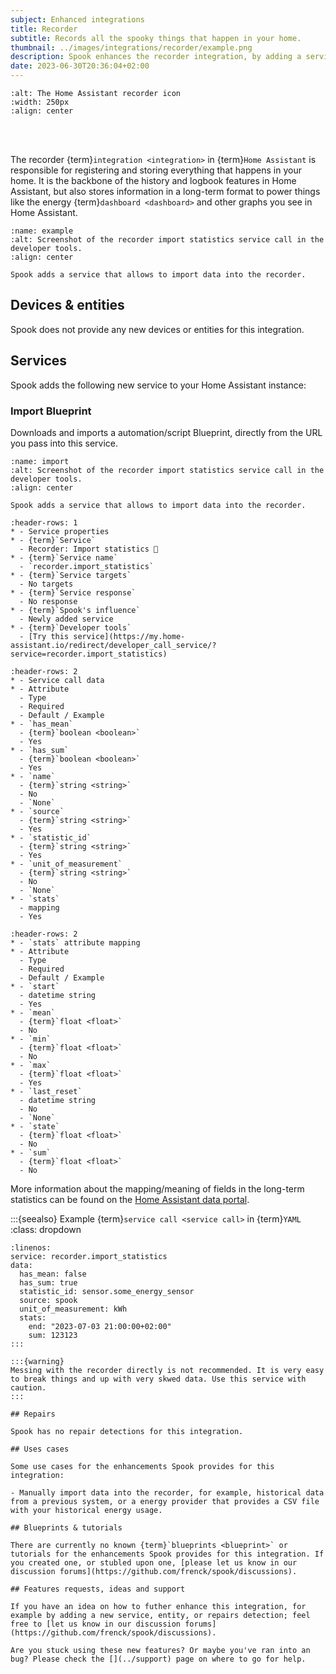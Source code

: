 ```yaml
---
subject: Enhanced integrations
title: Recorder
subtitle: Records all the spooky things that happen in your home.
thumbnail: ../images/integrations/recorder/example.png
description: Spook enhances the recorder integration, by adding a service that allows to import data into the recorder.
date: 2023-06-30T20:36:04+02:00
---
```


```{image} https://brands.home-assistant.io/recorder/logo.png
:alt: The Home Assistant recorder icon
:width: 250px
:align: center
```

<br><br>

The recorder {term}`integration <integration>` in {term}`Home Assistant` is responsible for registering and storing everything that happens in your home. It is the backbone of the history and logbook features in Home Assistant, but also stores information in a long-term format to power things like the energy {term}`dashboard <dashboard>` and other graphs you see in Home Assistant.

```{figure} ../images/integrations/recorder/example.png
:name: example
:alt: Screenshot of the recorder import statistics service call in the developer tools.
:align: center

Spook adds a service that allows to import data into the recorder.
```

## Devices & entities

Spook does not provide any new devices or entities for this integration.

## Services

Spook adds the following new service to your Home Assistant instance:

### Import Blueprint

Downloads and imports a automation/script Blueprint, directly from the URL you pass into this service.

```{figure} ../images/integrations/recorder/import.png
:name: import
:alt: Screenshot of the recorder import statistics service call in the developer tools.
:align: center

Spook adds a service that allows to import data into the recorder.
```

```{list-table}
:header-rows: 1
* - Service properties
* - {term}`Service`
  - Recorder: Import statistics 👻
* - {term}`Service name`
  - `recorder.import_statistics`
* - {term}`Service targets`
  - No targets
* - {term}`Service response`
  - No response
* - {term}`Spook's influence`
  - Newly added service
* - {term}`Developer tools`
  - [Try this service](https://my.home-assistant.io/redirect/developer_call_service/?service=recorder.import_statistics)
```

```{list-table}
:header-rows: 2
* - Service call data
* - Attribute
  - Type
  - Required
  - Default / Example
* - `has_mean`
  - {term}`boolean <boolean>`
  - Yes
* - `has_sum`
  - {term}`boolean <boolean>`
  - Yes
* - `name`
  - {term}`string <string>`
  - No
  - `None`
* - `source`
  - {term}`string <string>`
  - Yes
* - `statistic_id`
  - {term}`string <string>`
  - Yes
* - `unit_of_measurement`
  - {term}`string <string>`
  - No
  - `None`
* - `stats`
  - mapping
  - Yes
```

```{list-table}
:header-rows: 2
* - `stats` attribute mapping
* - Attribute
  - Type
  - Required
  - Default / Example
* - `start`
  - datetime string
  - Yes
* - `mean`
  - {term}`float <float>`
  - No
* - `min`
  - {term}`float <float>`
  - No
* - `max`
  - {term}`float <float>`
  - Yes
* - `last_reset`
  - datetime string
  - No
  - `None`
* - `state`
  - {term}`float <float>`
  - No
* - `sum`
  - {term}`float <float>`
  - No
```

More information about the mapping/meaning of fields in the long-term statistics can be found on the [Home Assistant data portal](https://data.home-assistant.io/docs/statistics).

:::{seealso} Example {term}`service call <service call>` in {term}`YAML`
:class: dropdown

```{code-block} yaml
:linenos:
service: recorder.import_statistics
data:
  has_mean: false
  has_sum: true
  statistic_id: sensor.some_energy_sensor
  source: spook
  unit_of_measurement: kWh
  stats:
    end: "2023-07-03 21:00:00+02:00"
    sum: 123123
:::

:::{warning}
Messing with the recorder directly is not recommended. It is very easy to break things and up with very skwed data. Use this service with caution.
:::

## Repairs

Spook has no repair detections for this integration.

## Uses cases

Some use cases for the enhancements Spook provides for this integration:

- Manually import data into the recorder, for example, historical data from a previous system, or a energy provider that provides a CSV file with your historical energy usage.

## Blueprints & tutorials

There are currently no known {term}`blueprints <blueprint>` or tutorials for the enhancements Spook provides for this integration. If you created one, or stubled upon one, [please let us know in our discussion forums](https://github.com/frenck/spook/discussions).

## Features requests, ideas and support

If you have an idea on how to futher enhance this integration, for example by adding a new service, entity, or repairs detection; feel free to [let us know in our discussion forums](https://github.com/frenck/spook/discussions).

Are you stuck using these new features? Or maybe you've ran into an bug? Please check the [](../support) page on where to go for help.
```
